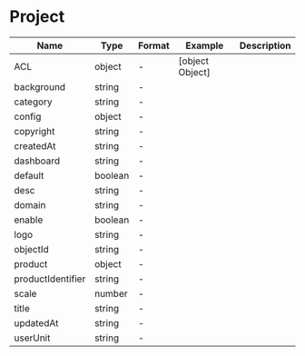 # Project





| Name | Type | Format | Example | Description |
| ---- | ---- | ------ | ------- | ----------- |
| ACL | object |  -  | [object Object] |  |
| background | string |  -  |  |  |
| category | string |  -  |  |  |
| config | object |  -  |  |  |
| copyright | string |  -  |  |  |
| createdAt | string |  -  |  |  |
| dashboard | string |  -  |  |  |
| default | boolean |  -  |  |  |
| desc | string |  -  |  |  |
| domain | string |  -  |  |  |
| enable | boolean |  -  |  |  |
| logo | string |  -  |  |  |
| objectId | string |  -  |  |  |
| product | object |  -  |  |  |
| productIdentifier | string |  -  |  |  |
| scale | number |  -  |  |  |
| title | string |  -  |  |  |
| updatedAt | string |  -  |  |  |
| userUnit | string |  -  |  |  |

